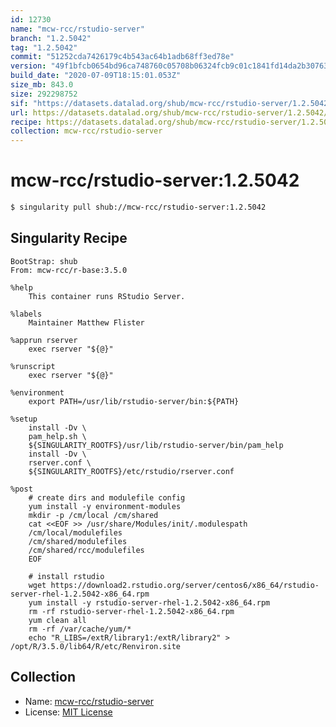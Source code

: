 ```yaml
---
id: 12730
name: "mcw-rcc/rstudio-server"
branch: "1.2.5042"
tag: "1.2.5042"
commit: "51252cda7426179c4b543ac64b1adb68ff3ed78e"
version: "49f1bfcb0654bd96ca748760c05708b06324fcb9c01c1841fd14da2b30763a01"
build_date: "2020-07-09T18:15:01.053Z"
size_mb: 843.0
size: 292298752
sif: "https://datasets.datalad.org/shub/mcw-rcc/rstudio-server/1.2.5042/2020-07-09-51252cda-49f1bfcb/49f1bfcb0654bd96ca748760c05708b06324fcb9c01c1841fd14da2b30763a01.sif"
url: https://datasets.datalad.org/shub/mcw-rcc/rstudio-server/1.2.5042/2020-07-09-51252cda-49f1bfcb/
recipe: https://datasets.datalad.org/shub/mcw-rcc/rstudio-server/1.2.5042/2020-07-09-51252cda-49f1bfcb/Singularity
collection: mcw-rcc/rstudio-server
---
```


# mcw-rcc/rstudio-server:1.2.5042

```bash
$ singularity pull shub://mcw-rcc/rstudio-server:1.2.5042
```

## Singularity Recipe

```singularity
BootStrap: shub
From: mcw-rcc/r-base:3.5.0

%help
    This container runs RStudio Server.

%labels
    Maintainer Matthew Flister

%apprun rserver
    exec rserver "${@}"

%runscript
    exec rserver "${@}"

%environment
    export PATH=/usr/lib/rstudio-server/bin:${PATH}

%setup
    install -Dv \
    pam_help.sh \
    ${SINGULARITY_ROOTFS}/usr/lib/rstudio-server/bin/pam_help
    install -Dv \
    rserver.conf \
    ${SINGULARITY_ROOTFS}/etc/rstudio/rserver.conf

%post
    # create dirs and modulefile config
    yum install -y environment-modules
    mkdir -p /cm/local /cm/shared
    cat <<EOF >> /usr/share/Modules/init/.modulespath
    /cm/local/modulefiles
    /cm/shared/modulefiles
    /cm/shared/rcc/modulefiles
    EOF

    # install rstudio
    wget https://download2.rstudio.org/server/centos6/x86_64/rstudio-server-rhel-1.2.5042-x86_64.rpm
    yum install -y rstudio-server-rhel-1.2.5042-x86_64.rpm
    rm -rf rstudio-server-rhel-1.2.5042-x86_64.rpm
    yum clean all
    rm -rf /var/cache/yum/*
    echo "R_LIBS=/extR/library1:/extR/library2" > /opt/R/3.5.0/lib64/R/etc/Renviron.site
```

## Collection

 - Name: [mcw-rcc/rstudio-server](https://github.com/mcw-rcc/rstudio-server)
 - License: [MIT License](https://api.github.com/licenses/mit)

